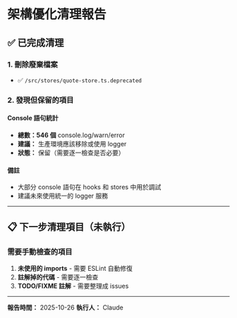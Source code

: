 # 架構優化清理報告

## ✅ 已完成清理

### 1. 刪除廢棄檔案

- ✅ `/src/stores/quote-store.ts.deprecated`

### 2. 發現但保留的項目

#### Console 語句統計

- **總數：546 個** console.log/warn/error
- **建議：** 生產環境應該移除或使用 logger
- **狀態：** 保留（需要逐一檢查是否必要）

#### 備註

- 大部分 console 語句在 hooks 和 stores 中用於調試
- 建議未來使用統一的 logger 服務

---

## 📋 下一步清理項目（未執行）

### 需要手動檢查的項目

1. **未使用的 imports** - 需要 ESLint 自動修復
2. **註解掉的代碼** - 需要逐一檢查
3. **TODO/FIXME 註解** - 需要整理成 issues

---

**報告時間：** 2025-10-26
**執行人：** Claude
